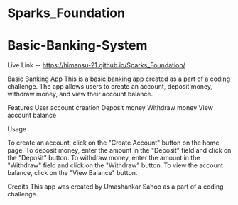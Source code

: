 # Sparks_Foundation
# Basic-Banking-System

Live Link -- https://himansu-21.github.io/Sparks_Foundation/

Basic Banking App
This is a basic banking app created as a part of a coding challenge. The app allows users to create an account, deposit money, withdraw money, and view their account balance.

Features
User account creation
Deposit money
Withdraw money
View account balance


Usage

To create an account, click on the "Create Account" button on the home page.
To deposit money, enter the amount in the "Deposit" field and click on the "Deposit" button.
To withdraw money, enter the amount in the "Withdraw" field and click on the "Withdraw" button.
To view the account balance, click on the "View Balance" button.

Credits
This app was created by Umashankar Sahoo as a part of a coding challenge.

